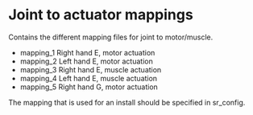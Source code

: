 # Joint to actuator mappings
Contains the different mapping files for joint to motor/muscle.

- mapping_1 Right hand E, motor actuation
- mapping_2 Left hand E, motor actuation
- mapping_3 Right hand E, muscle actuation
- mapping_4 Left hand E, muscle actuation
- mapping_5 Right hand G, motor actuation

The mapping that is used for an install should be specified in sr_config.
